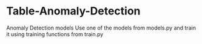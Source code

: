 # Table-Anomaly-Detection
Anomaly Detection models 
Use one of the models from models.py and train it using
training functions from train.py
